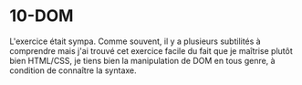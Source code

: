 # 10-DOM

L'exercice était sympa. Comme souvent, il y a plusieurs subtilités à comprendre mais j'ai trouvé cet exercice facile du fait que je maîtrise plutôt bien HTML/CSS, je tiens bien la manipulation de DOM en tous genre, à condition de connaître la syntaxe. 